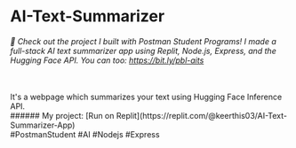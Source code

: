 # AI-Text-Summarizer

###### 🚀 Check out the project I built with Postman Student Programs! I made a full-stack AI text summarizer app using Replit, Node.js, Express, and the Hugging Face API. You can too: https://bit.ly/pbl-aits
<br>
It's a webpage which summarizes your text using Hugging Face Inference API.
<br>
###### My project: [Run on Replit](https://replit.com/@keerthis03/AI-Text-Summarizer-App)
<br>
#PostmanStudent #AI #Nodejs #Express 
